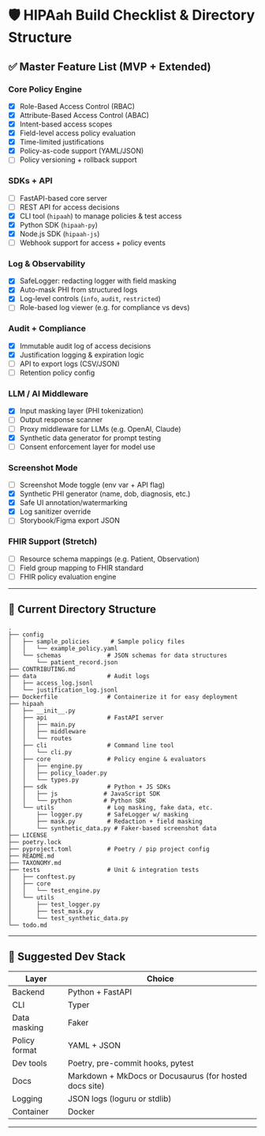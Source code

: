 # 🛡️ HIPAah Build Checklist & Directory Structure

## ✅ Master Feature List (MVP + Extended)

### Core Policy Engine
- [x] Role-Based Access Control (RBAC)
- [x] Attribute-Based Access Control (ABAC)
- [x] Intent-based access scopes
- [x] Field-level access policy evaluation
- [x] Time-limited justifications
- [x] Policy-as-code support (YAML/JSON)
- [ ] Policy versioning + rollback support

### SDKs + API
- [ ] FastAPI-based core server
- [ ] REST API for access decisions
- [x] CLI tool (`hipaah`) to manage policies & test access
- [x] Python SDK (`hipaah-py`)
- [x] Node.js SDK (`hipaah-js`)
- [ ] Webhook support for access + policy events

### Log & Observability
- [x] SafeLogger: redacting logger with field masking
- [x] Auto-mask PHI from structured logs
- [x] Log-level controls (`info`, `audit`, `restricted`)
- [ ] Role-based log viewer (e.g. for compliance vs devs)

### Audit + Compliance
- [x] Immutable audit log of access decisions
- [x] Justification logging & expiration logic
- [ ] API to export logs (CSV/JSON)
- [ ] Retention policy config

### LLM / AI Middleware
- [x] Input masking layer (PHI tokenization)
- [ ] Output response scanner
- [ ] Proxy middleware for LLMs (e.g. OpenAI, Claude)
- [x] Synthetic data generator for prompt testing
- [ ] Consent enforcement layer for model use

### Screenshot Mode
- [ ] Screenshot Mode toggle (env var + API flag)
- [x] Synthetic PHI generator (name, dob, diagnosis, etc.)
- [x] Safe UI annotation/watermarking
- [x] Log sanitizer override
- [ ] Storybook/Figma export JSON

### FHIR Support (Stretch)
- [ ] Resource schema mappings (e.g. Patient, Observation)
- [ ] Field group mapping to FHIR standard
- [ ] FHIR policy evaluation engine

---

## 📁 Current Directory Structure

```plaintext
.
├── config
│   ├── sample_policies      # Sample policy files
│   │   └── example_policy.yaml
│   └── schemas             # JSON schemas for data structures
│       └── patient_record.json
├── CONTRIBUTING.md
├── data                    # Audit logs
│   ├── access_log.jsonl
│   └── justification_log.jsonl
├── Dockerfile              # Containerize it for easy deployment
├── hipaah
│   ├── __init__.py
│   ├── api                 # FastAPI server
│   │   ├── main.py
│   │   ├── middleware
│   │   └── routes
│   ├── cli                 # Command line tool 
│   │   └── cli.py
│   ├── core                # Policy engine & evaluators
│   │   ├── engine.py
│   │   ├── policy_loader.py
│   │   └── types.py
│   ├── sdk                 # Python + JS SDKs
│   │   ├── js             # JavaScript SDK
│   │   └── python         # Python SDK
│   └── utils               # Log masking, fake data, etc.
│       ├── logger.py       # SafeLogger w/ masking
│       ├── mask.py         # Redaction + field masking
│       └── synthetic_data.py # Faker-based screenshot data
├── LICENSE
├── poetry.lock
├── pyproject.toml          # Poetry / pip project config
├── README.md
├── TAXONOMY.md
├── tests                   # Unit & integration tests
│   ├── conftest.py
│   ├── core
│   │   └── test_engine.py
│   └── utils
│       ├── test_logger.py
│       ├── test_mask.py
│       └── test_synthetic_data.py
└── todo.md
```

---

## 🚀 Suggested Dev Stack

| Layer | Choice |
|-------|--------|
| Backend | Python + FastAPI |
| CLI | Typer |
| Data masking | Faker |
| Policy format | YAML + JSON |
| Dev tools | Poetry, pre-commit hooks, pytest |
| Docs | Markdown + MkDocs or Docusaurus (for hosted docs site) |
| Logging | JSON logs (loguru or stdlib) |
| Container | Docker |

---
